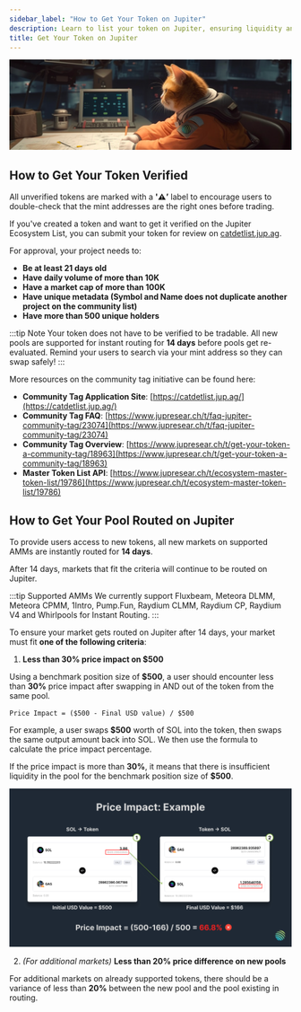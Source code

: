 ```yaml
---
sidebar_label: "How to Get Your Token on Jupiter"
description: Learn to list your token on Jupiter, ensuring liquidity and metadata compliance for enhanced safety.
title: Get Your Token on Jupiter
---
```


<head>
    <title>How to Get Your Token on Jupiter</title>
    <meta name="twitter:card" content="summary" />
</head>

![full-routing-banner](../img/full-routing-banner.png)

## How to Get Your Token Verified

All unverified tokens are marked with a **'⚠️’** label to encourage users to double-check that the mint addresses are the right ones before trading.

If you've created a token and want to get it verified on the Jupiter Ecosystem List, you can submit your token for review on [catdetlist.jup.ag](http://catdetlist.jup.ag).

For approval, your project needs to:

- **Be at least 21 days old**
- **Have daily volume of more than 10K**
- **Have a market cap of more than 100K**
- **Have unique metadata (Symbol and Name does not duplicate another project on the community list)**
- **Have more than 500 unique holders**

:::tip Note
Your token does not have to be verified to be tradable. All new pools are supported for instant routing for **14 days** before pools get re-evaluated. Remind your users to search via your mint address so they can swap safely!
:::

More resources on the community tag initiative can be found here:

- **Community Tag Application Site**: [https://catdetlist.jup.ag/](https://catdetlist.jup.ag/)
- **Community Tag FAQ**: [https://www.jupresear.ch/t/faq-jupiter-community-tag/23074](https://www.jupresear.ch/t/faq-jupiter-community-tag/23074)
- **Community Tag Overview**: [https://www.jupresear.ch/t/get-your-token-a-community-tag/18963](https://www.jupresear.ch/t/get-your-token-a-community-tag/18963)
- **Master Token List API**: [https://www.jupresear.ch/t/ecosystem-master-token-list/19786](https://www.jupresear.ch/t/ecosystem-master-token-list/19786)


## How to Get Your Pool Routed on Jupiter

To provide users access to new tokens, all new markets on supported AMMs are instantly routed for **14 days**.

After 14 days, markets that fit the criteria will continue to be routed on Jupiter.

:::tip Supported AMMs
We currently support Fluxbeam, Meteora DLMM, Meteora CPMM, 1Intro, Pump.Fun, Raydium CLMM, Raydium CP, Raydium V4 and Whirlpools for Instant Routing.
:::

To ensure your market gets routed on Jupiter after 14 days, your market must fit **one of the following criteria**:

1. **Less than 30% price impact on $500**

Using a benchmark position size of **$500**, a user should encounter less than **30%** price impact after swapping in AND out of the token from the same pool. 

```
Price Impact = ($500 - Final USD value) / $500
```

For example, a user swaps **$500** worth of SOL into the token, then swaps the same output amount back into SOL. We then use the formula to calculate the price impact percentage.

If the price impact is more than **30%**, it means that there is insufficient liquidity in the pool for the benchmark position size of **$500**.

![price-impact-criteria](../img/price-impact-criteria.jpg)


2. *(For additional markets)* **Less than 20% price difference on new pools**

For additional markets on already supported tokens, there should be a variance of less than **20%** between the new pool and the pool existing in routing. 
